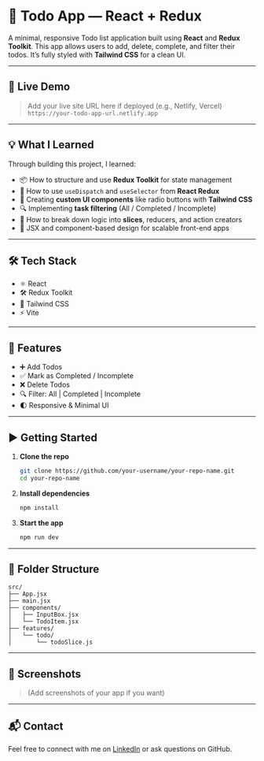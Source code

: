 # 📝 Todo App — React + Redux

A minimal, responsive Todo list application built using **React** and **Redux Toolkit**. This app allows users to add, delete, complete, and filter their todos. It’s fully styled with **Tailwind CSS** for a clean UI.

---

## 🚀 Live Demo  
> Add your live site URL here if deployed (e.g., Netlify, Vercel)  
`https://your-todo-app-url.netlify.app`

---

## 💡 What I Learned

Through building this project, I learned:

- 📦 How to structure and use **Redux Toolkit** for state management  
- 🔁 How to use `useDispatch` and `useSelector` from **React Redux**  
- 🔘 Creating **custom UI components** like radio buttons with **Tailwind CSS**  
- 🔍 Implementing **task filtering** (All / Completed / Incomplete)  
- 🧠 How to break down logic into **slices**, reducers, and action creators  
- 📄 JSX and component-based design for scalable front-end apps

---

## 🛠️ Tech Stack

- ⚛️ React
- 🛠️ Redux Toolkit
- 🎨 Tailwind CSS
- ⚡ Vite

---

## 🧩 Features

- ➕ Add Todos  
- ✅ Mark as Completed / Incomplete  
- ❌ Delete Todos  
- 🔍 Filter: All | Completed | Incomplete  
- 🌓 Responsive & Minimal UI  

---

## ▶️ Getting Started

1. **Clone the repo**
   ```bash
   git clone https://github.com/your-username/your-repo-name.git
   cd your-repo-name
   ```

2. **Install dependencies**
   ```bash
   npm install
   ```

3. **Start the app**
   ```bash
   npm run dev
   ```

---

## 📁 Folder Structure

```
src/
├── App.jsx
├── main.jsx
├── components/
│   ├── InputBox.jsx
│   └── TodoItem.jsx
├── features/
│   └── todo/
│       └── todoSlice.js
```

---

## 📸 Screenshots
> (Add screenshots of your app if you want)

---

## 📬 Contact

Feel free to connect with me on [LinkedIn](https://linkedin.com/) or ask questions on GitHub.
